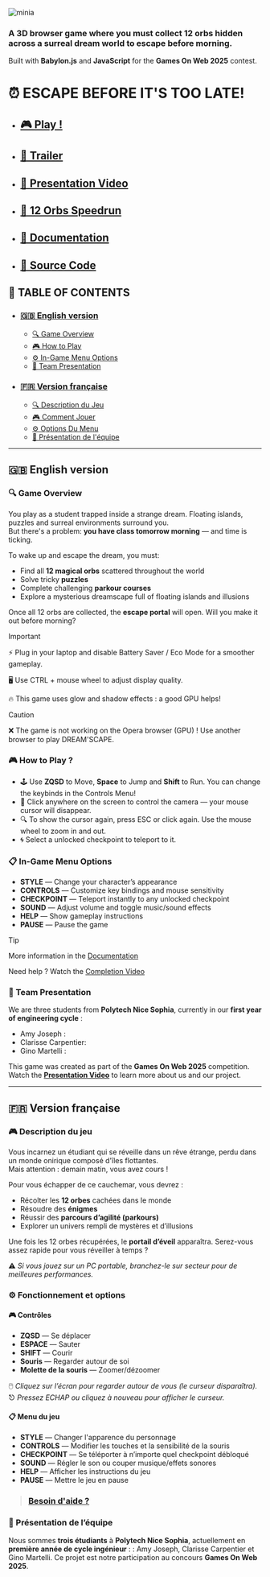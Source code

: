![minia](https://github.com/user-attachments/assets/57e95b67-eb5b-4745-b0e2-f3f780b6b3ea)

### A 3D browser game where you must collect 12 orbs hidden across a surreal dream world to escape before morning. 
Built with **Babylon.js** and **JavaScript** for the **Games On Web 2025** contest.

# ⏰ ESCAPE BEFORE IT'S TOO LATE!
- ## [🎮 Play !](https://ginomartelli.github.io/Dream-scape/)
- ## [🎥 Trailer]()
- ## [🔎 Presentation Video](#)
- ## [💯 12 Orbs Speedrun](https://youtu.be/XJVGw6Uxr3U)
- ## [📝 Documentation](https://github.com/gamesonweb/dreamland-ginomartelli/blob/ed6a6193d2ab1dec32828a9f32c1e4b6bdcc025e/Documentation.md)
- ## [📁 Source Code](https://github.com/ginomartelli/Dream-scape)


## 🧭 TABLE OF CONTENTS
- ### [🇬🇧 English version](https://github.com/ginomartelli/Dream-scape/blob/main/README.md#-english-version-1)
  - [🔍 Game Overview](https://github.com/ginomartelli/Dream-scape/blob/main/README.md#-game-overview-1)
  - [🎮 How to Play](https://github.com/gamesonweb/dreamland-ginomartelli/edit/main/README.md#-how-to-play-)
  - [⚙ In-Game Menu Options]()
  - [👥 Team Presentation](http://github.com/ginomartelli/Dream-scape/blob/main/README.md#-team-presentation-1)
- ### [🇫🇷 Version française](https://github.com/ginomartelli/Dream-scape/blob/main/README.md#-version-fran%C3%A7aise-1)
  - [🔍 Description du Jeu](https://github.com/ginomartelli/Dream-scape/blob/main/README.md)
  - [🎮 Comment Jouer](https://github.com/gamesonweb/dreamland-ginomartelli/edit/main/README.md)
  - [⚙ Options Du Menu]()
  - [👥 Présentation de l'équipe](http://github.com/ginomartelli/Dream-scape/blob/main/README.md)

---

## 🇬🇧 English version

### 🔍 Game Overview  
You play as a student trapped inside a strange dream. Floating islands, puzzles and surreal environments surround you.  
But there's a problem: **you have class tomorrow morning** — and time is ticking.

To wake up and escape the dream, you must:
- Find all **12 magical orbs** scattered throughout the world  
- Solve tricky **puzzles**  
- Complete challenging **parkour courses**  
- Explore a mysterious dreamscape full of floating islands and illusions

Once all 12 orbs are collected, the **escape portal** will open. Will you make it out before morning?
 
> [!IMPORTANT]
> ⚡ Plug in your laptop and disable Battery Saver / Eco Mode for a smoother gameplay.
> 
> 🖥️ Use CTRL + mouse wheel to adjust display quality.
>
> 🔥 This game uses glow and shadow effects : a good GPU helps!

>[!CAUTION]
> ❌ The game is not working on the Opera browser (GPU) ! Use another browser to play DREAM'SCAPE.

### 🎮 How to Play ?
- 🕹️ Use **ZQSD** to Move, **Space** to Jump and **Shift** to Run. You can change the keybinds in the Controls Menu!
- 👀 Click anywhere on the screen to control the camera — your mouse cursor will disappear.
- 🔍 To show the cursor again, press ESC or click again. Use the mouse wheel to zoom in and out.
- 🌀 Select a unlocked checkpoint to teleport to it.

### 📋 In-Game Menu Options
- **STYLE** — Change your character’s appearance 
- **CONTROLS** — Customize key bindings and mouse sensitivity  
- **CHECKPOINT** — Teleport instantly to any unlocked checkpoint  
- **SOUND** — Adjust volume and toggle music/sound effects  
- **HELP** — Show gameplay instructions  
- **PAUSE** — Pause the game  

>[!TIP]
>More information in the [Documentation](https://github.com/gamesonweb/dreamland-ginomartelli/blob/ed6a6193d2ab1dec32828a9f32c1e4b6bdcc025e/Documentation.md)
>
>Need help ? Watch the [Completion Video](https://youtu.be/XJVGw6Uxr3U)


### 👥 Team Presentation  
We are three students from **Polytech Nice Sophia**, currently in our **first year of engineering cycle** : 
- Amy Joseph : 
- Clarisse Carpentier:
- Gino Martelli :
 
This game was created as part of the **Games On Web 2025** competition.
Watch the **[Presentation Video]()** to learn more about us and our project.


---

## 🇫🇷 Version française

### 🎮 Description du jeu  
Vous incarnez un étudiant qui se réveille dans un rêve étrange, perdu dans un monde onirique composé d'îles flottantes.  
Mais attention : demain matin, vous avez cours !

Pour vous échapper de ce cauchemar, vous devrez :
- Récolter les **12 orbes** cachées dans le monde
- Résoudre des **énigmes**
- Réussir des **parcours d’agilité (parkours)**
- Explorer un univers rempli de mystères et d’illusions

Une fois les 12 orbes récupérées, le **portail d’éveil** apparaîtra. Serez-vous assez rapide pour vous réveiller à temps ?

⚠️ *Si vous jouez sur un PC portable, branchez-le sur secteur pour de meilleures performances.*

### ⚙️ Fonctionnement et options

#### 🎮 Contrôles
- **ZQSD** — Se déplacer  
- **ESPACE** — Sauter  
- **SHIFT** — Courir  
- **Souris** — Regarder autour de soi  
- **Molette de la souris** — Zoomer/dézoomer

🖱️ *Cliquez sur l’écran pour regarder autour de vous (le curseur disparaîtra).*  
⎋ *Pressez ECHAP ou cliquez à nouveau pour afficher le curseur.*  

#### 📋 Menu du jeu
- **STYLE** — Changer l'apparence du personnage  
- **CONTROLS** — Modifier les touches et la sensibilité de la souris  
- **CHECKPOINT** — Se téléporter à n’importe quel checkpoint débloqué  
- **SOUND** — Régler le son ou couper musique/effets sonores  
- **HELP** — Afficher les instructions du jeu  
- **PAUSE** — Mettre le jeu en pause  

> ### [Besoin d'aide ?](https://github.com/gamesonweb/dreamland-ginomartelli/blob/ed6a6193d2ab1dec32828a9f32c1e4b6bdcc025e/Documentation.md)

### 👥 Présentation de l’équipe  
Nous sommes **trois étudiants** à **Polytech Nice Sophia**, actuellement en **première année de cycle ingénieur** : : 
Amy Joseph, Clarisse Carpentier et Gino Martelli.
Ce projet est notre participation au concours **Games On Web 2025**.
